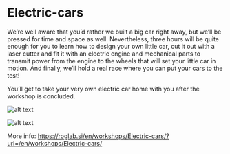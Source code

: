 # Electric-cars



We’re well aware that you’d rather we built a big car right away, but we’ll be pressed for time and space as well. Nevertheless, three hours will be quite enough for you to learn how to design your own little car, cut it out with a laser cutter and fit it with an electric engine and mechanical parts to transmit power from the engine to the wheels that will set your little car in motion. And finally, we’ll hold a real race where you can put your cars to the test!

You’ll get to take your very own electric car home with you after the workshop is concluded. 


![alt text](https://roglab.si/assets/Uploads/02-DELAVNICE/OTROSKE/_resampled/FitWyIxOTIwIiwiODYwIl0/Avtomobilcki-delavnica-Nika-Curk.jpg "Customized el. car")


![alt text](https://roglab.si/assets/Uploads/02-DELAVNICE/OTROSKE/elektricni-avtomobilcki/DSC-0228-1.jpg "Soldering el. connections")

More info:
https://roglab.si/en/workshops/Electric-cars/?url=/en/workshops/Electric-cars/
